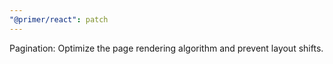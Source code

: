 ```yaml
---
"@primer/react": patch
---
```


Pagination: Optimize the page rendering algorithm and prevent layout shifts.
